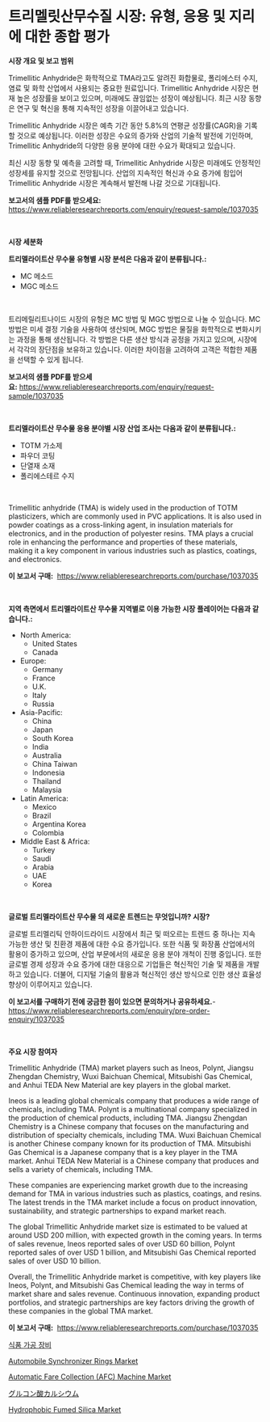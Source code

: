 <p><h1>트리멜릿산무수질 시장: 유형, 응용 및 지리에 대한 종합 평가</h1></p><p><strong>시장 개요 및 보고 범위</strong></p>
<p><p>Trimellitic Anhydride은 화학적으로 TMA라고도 알려진 화합물로, 폴리에스터 수지, 염료 및 화학 산업에서 사용되는 중요한 원료입니다. Trimellitic Anhydride 시장은 현재 높은 성장률을 보이고 있으며, 미래에도 끊임없는 성장이 예상됩니다. 최근 시장 동향은 연구 및 혁신을 통해 지속적인 성장을 이끌어내고 있습니다.</p><p>Trimellitic Anhydride 시장은 예측 기간 동안 5.8%의 연평균 성장률(CAGR)을 기록할 것으로 예상됩니다. 이러한 성장은 수요의 증가와 산업의 기술적 발전에 기인하며, Trimellitic Anhydride의 다양한 응용 분야에 대한 수요가 확대되고 있습니다.</p><p>최신 시장 동향 및 예측을 고려할 때, Trimellitic Anhydride 시장은 미래에도 안정적인 성장세를 유지할 것으로 전망됩니다. 산업의 지속적인 혁신과 수요 증가에 힘입어 Trimellitic Anhydride 시장은 계속해서 발전해 나갈 것으로 기대됩니다.</p></p>
<p><strong>보고서의 샘플 PDF를 받으세요:</strong> <a href="https://www.reliableresearchreports.com/enquiry/request-sample/1037035">https://www.reliableresearchreports.com/enquiry/request-sample/1037035</a></p>
<p>&nbsp;</p>
<p><strong>시장 세분화</strong></p>
<p><strong>트리멜라이트산 무수물 유형별 시장 분석은 다음과 같이 분류됩니다.:</strong></p>
<p><ul><li>MC 메소드</li><li>MGC 메소드</li></ul></p>
<p>&nbsp;</p>
<p><p>트리메릴리트나이드 시장의 유형은 MC 방법 및 MGC 방법으로 나눌 수 있습니다. MC 방법은 미세 결정 기술을 사용하여 생산되며, MGC 방법은 물질을 화학적으로 변화시키는 과정을 통해 생산됩니다. 각 방법은 다른 생산 방식과 공정을 가지고 있으며, 시장에서 각각의 장단점을 보유하고 있습니다. 이러한 차이점을 고려하여 고객은 적합한 제품을 선택할 수 있게 됩니다.</p></p>
<p><strong>보고서의 샘플 PDF를 받으세요:</strong>&nbsp;<a href="https://www.reliableresearchreports.com/enquiry/request-sample/1037035">https://www.reliableresearchreports.com/enquiry/request-sample/1037035</a></p>
<p>&nbsp;</p>
<p><strong> 트리멜라이트산 무수물 응용 분야별 시장 산업 조사는 다음과 같이 분류됩니다.:</strong></p>
<p><ul><li>TOTM 가소제</li><li>파우더 코팅</li><li>단열재 소재</li><li>폴리에스테르 수지</li></ul></p>
<p>&nbsp;</p>
<p><p>Trimellitic anhydride (TMA) is widely used in the production of TOTM plasticizers, which are commonly used in PVC applications. It is also used in powder coatings as a cross-linking agent, in insulation materials for electronics, and in the production of polyester resins. TMA plays a crucial role in enhancing the performance and properties of these materials, making it a key component in various industries such as plastics, coatings, and electronics.</p></p>
<p><strong>이 보고서 구매:</strong>&nbsp; <a href="https://www.reliableresearchreports.com/purchase/1037035">https://www.reliableresearchreports.com/purchase/1037035</a></p>
<p>&nbsp;</p>
<p><strong>지역 측면에서 트리멜라이트산 무수물 지역별로 이용 가능한 시장 플레이어는 다음과 같습니다.:</strong></p>
<p><ul>
    <li>
        North America:
        <ul>
            <li>United States</li>
            <li>Canada</li>
        </ul>
    </li>
    <li>
        Europe:
        <ul>
            <li>Germany</li>
            <li>France</li>
            <li>U.K.</li>
            <li>Italy</li>
            <li>Russia</li>
        </ul>
    </li>
    <li>
        Asia-Pacific:
        <ul>
            <li>China</li>
            <li>Japan</li>
            <li>South Korea</li>
            <li>India</li>
            <li>Australia</li>
            <li>China Taiwan</li>
            <li>Indonesia</li>
            <li>Thailand</li>
            <li>Malaysia</li>
        </ul>
    </li>
    <li>
        Latin America:
        <ul>
            <li>Mexico</li>
            <li>Brazil</li>
            <li>Argentina Korea</li>
            <li>Colombia</li>
        </ul>
    </li>
    <li>
        Middle East & Africa:
        <ul>
            <li>Turkey</li>
            <li>Saudi</li>
            <li>Arabia</li>
            <li>UAE</li>
            <li>Korea</li>
        </ul>
    </li>
    </ul></p>
<p>&nbsp;</p>
<p><strong>글로벌 트리멜라이트산 무수물 의 새로운 트렌드는 무엇입니까? 시장?</strong></p>
<p><p>글로벌 트리멜리틱 안하이드라이드 시장에서 최근 및 떠오르는 트렌드 중 하나는 지속 가능한 생산 및 친환경 제품에 대한 수요 증가입니다. 또한 식품 및 화장품 산업에서의 활용이 증가하고 있으며, 산업 부문에서의 새로운 응용 분야 개척이 진행 중입니다. 또한 글로벌 경제 성장과 수요 증가에 대한 대응으로 기업들은 혁신적인 기술 및 제품을 개발하고 있습니다. 더불어, 디지털 기술의 활용과 혁신적인 생산 방식으로 인한 생산 효율성 향상이 이루어지고 있습니다.</p></p>
<p><strong>이 보고서를 구매하기 전에 궁금한 점이 있으면 문의하거나 공유하세요.</strong>- <a href="https://www.reliableresearchreports.com/enquiry/pre-order-enquiry/1037035">https://www.reliableresearchreports.com/enquiry/pre-order-enquiry/1037035</a></p>
<p>&nbsp;</p>
<p><strong>주요 시장 참여자</strong></p>
<p><p>Trimellitic Anhydride (TMA) market players such as Ineos, Polynt, Jiangsu Zhengdan Chemistry, Wuxi Baichuan Chemical, Mitsubishi Gas Chemical, and Anhui TEDA New Material are key players in the global market.</p><p>Ineos is a leading global chemicals company that produces a wide range of chemicals, including TMA. Polynt is a multinational company specialized in the production of chemical products, including TMA. Jiangsu Zhengdan Chemistry is a Chinese company that focuses on the manufacturing and distribution of specialty chemicals, including TMA. Wuxi Baichuan Chemical is another Chinese company known for its production of TMA. Mitsubishi Gas Chemical is a Japanese company that is a key player in the TMA market. Anhui TEDA New Material is a Chinese company that produces and sells a variety of chemicals, including TMA.</p><p>These companies are experiencing market growth due to the increasing demand for TMA in various industries such as plastics, coatings, and resins. The latest trends in the TMA market include a focus on product innovation, sustainability, and strategic partnerships to expand market reach.</p><p>The global Trimellitic Anhydride market size is estimated to be valued at around USD 200 million, with expected growth in the coming years. In terms of sales revenue, Ineos reported sales of over USD 60 billion, Polynt reported sales of over USD 1 billion, and Mitsubishi Gas Chemical reported sales of over USD 10 billion.</p><p>Overall, the Trimellitic Anhydride market is competitive, with key players like Ineos, Polynt, and Mitsubishi Gas Chemical leading the way in terms of market share and sales revenue. Continuous innovation, expanding product portfolios, and strategic partnerships are key factors driving the growth of these companies in the global TMA market.</p></p>
<p><strong>이 보고서 구매:</strong>&nbsp;&nbsp;<a href="https://www.reliableresearchreports.com/purchase/1037035">https://www.reliableresearchreports.com/purchase/1037035</a></p>
<p><p><a href="https://github.com/plelbej847484502/Market-Research-Report-List-1/blob/main/5735211188896.md">식품 가공 장비</a></p><p><a href="https://github.com/WillieWoodard/Market-Research-Report-List-3/blob/main/automobile-synchronizer-rings-market.md">Automobile Synchronizer Rings Market</a></p><p><a href="https://github.com/marloy8/Market-Research-Report-List-3/blob/main/automatic-fare-collection-afc-machine-market.md">Automatic Fare Collection (AFC) Machine Market</a></p><p><a href="https://github.com/dzy793153605/Market-Research-Report-List-1/blob/main/9702636188992.md">グルコン酸カルシウム</a></p><p><a href="https://issuu.com/reportprime-2/docs/hydrophobic-fumed-silica-market-size-2030.pptx">Hydrophobic Fumed Silica Market</a></p></p>
